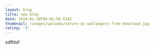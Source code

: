 ```yaml
---
layout: blog
title: new blog
date: 2019-01-30T09:01:50.534Z
thumbnail: /images/uploads/nature-pc-wallpapers-free-download.jpg
rating: '3'
---
```

sdffdsf
